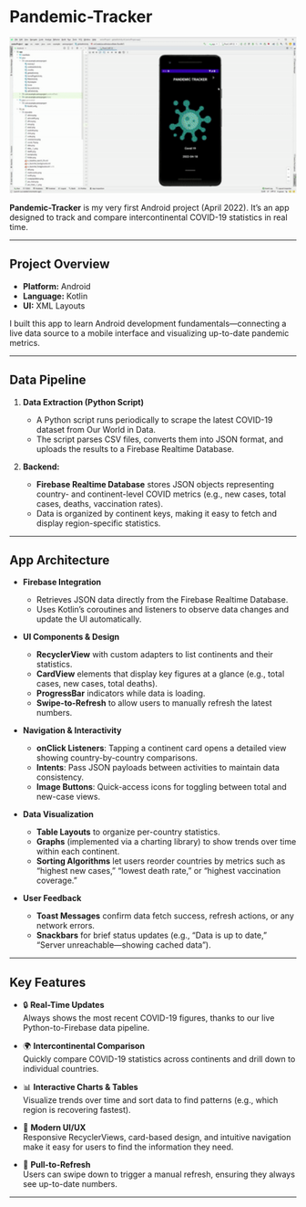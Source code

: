# Pandemic-Tracker

<p align="center">
  <img src="docs/output.gif" width="800" alt="Pandemic-Tracker Demo GIF">
</p>

**Pandemic-Tracker** is my very first Android project (April 2022). It’s an app designed to track and compare intercontinental COVID-19 statistics in real time.

---

## Project Overview

- **Platform:** Android
- **Language:** Kotlin
- **UI:** XML Layouts

I built this app to learn Android development fundamentals—connecting a live data source to a mobile interface and visualizing up-to-date pandemic metrics.

---

## Data Pipeline

1. **Data Extraction (Python Script)**  
   - A Python script runs periodically to scrape the latest COVID-19 dataset from Our World in Data.  
   - The script parses CSV files, converts them into JSON format, and uploads the results to a Firebase Realtime Database.

2. **Backend:**  
   - **Firebase Realtime Database** stores JSON objects representing country- and continent-level COVID metrics (e.g., new cases, total cases, deaths, vaccination rates).  
   - Data is organized by continent keys, making it easy to fetch and display region-specific statistics.

---

## App Architecture

- **Firebase Integration**  
  - Retrieves JSON data directly from the Firebase Realtime Database.  
  - Uses Kotlin’s coroutines and listeners to observe data changes and update the UI automatically.

- **UI Components & Design**  
  - **RecyclerView** with custom adapters to list continents and their statistics.  
  - **CardView** elements that display key figures at a glance (e.g., total cases, new cases, total deaths).  
  - **ProgressBar** indicators while data is loading.  
  - **Swipe-to-Refresh** to allow users to manually refresh the latest numbers.

- **Navigation & Interactivity**  
  - **onClick Listeners**: Tapping a continent card opens a detailed view showing country-by-country comparisons.  
  - **Intents**: Pass JSON payloads between activities to maintain data consistency.  
  - **Image Buttons**: Quick-access icons for toggling between total and new-case views.

- **Data Visualization**  
  - **Table Layouts** to organize per-country statistics.  
  - **Graphs** (implemented via a charting library) to show trends over time within each continent.  
  - **Sorting Algorithms** let users reorder countries by metrics such as “highest new cases,” “lowest death rate,” or “highest vaccination coverage.”

- **User Feedback**  
  - **Toast Messages** confirm data fetch success, refresh actions, or any network errors.  
  - **Snackbars** for brief status updates (e.g., “Data is up to date,” “Server unreachable—showing cached data”).

---

## Key Features

- 🔒 **Real-Time Updates**  
  Always shows the most recent COVID-19 figures, thanks to our live Python-to-Firebase data pipeline.

- 🌍 **Intercontinental Comparison**  
  Quickly compare COVID-19 statistics across continents and drill down to individual countries.

- 📊 **Interactive Charts & Tables**  
  Visualize trends over time and sort data to find patterns (e.g., which region is recovering fastest).

- 📱 **Modern UI/UX**  
  Responsive RecyclerViews, card-based design, and intuitive navigation make it easy for users to find the information they need.

- 🔄 **Pull-to-Refresh**  
  Users can swipe down to trigger a manual refresh, ensuring they always see up-to-date numbers.

---


